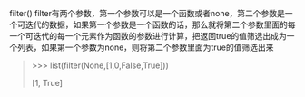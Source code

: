 filter\(\)
filter有两个参数，第一个参数可以是一个函数或者none，第二个参数是一个可迭代的数据，如果第一个参数是一个函数的话，那么就将第二个参数里面的每一个可迭代的每一个元素作为函数的参数进行计算，把返回true的值筛选出成为一个列表，如果第一个参数为none，则将第二个参数里面为true的值筛选出来

> &gt;&gt;&gt; list\(filter\(None,\[1,0,False,True\]\)\)
>
> \[1, True\]


